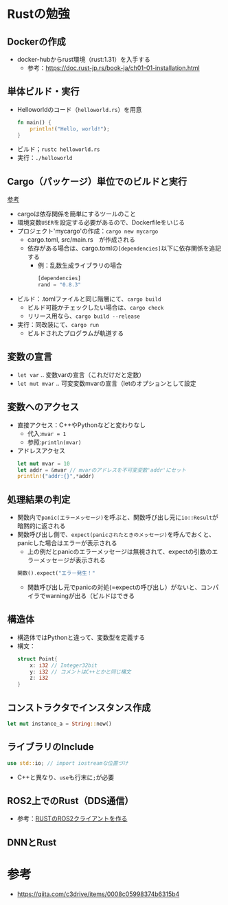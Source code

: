 # Rustの勉強

## Dockerの作成
* docker-hubからrust環境（rust:1.31）を入手する
    * 参考：https://doc.rust-jp.rs/book-ja/ch01-01-installation.html

## 単体ビルド・実行
* Helloworldのコード（`helloworld.rs`）を用意
    ```rust
    fn main() {
        println!("Hello, world!");
    }
    ```
* ビルド；`rustc helloworld.rs`
* 実行：`./helloworld`

## Cargo（パッケージ）単位でのビルドと実行
[参考](https://doc.rust-jp.rs/book-ja/ch01-03-hello-cargo.html)
* cargoは依存関係を簡単にするツールのこと
* 環境変数`USER`を設定する必要があるので、Dockerfileをいじる
* プロジェクト'mycargo'の作成：`cargo new mycargo`
    * cargo.toml, src/main.rs　が作成される
    * 依存がある場合は、cargo.tomlの`[dependencies]`以下に依存関係を追記する
        * 例：乱数生成ライブラリの場合
            ```rust
            [dependencies]
            rand = "0.8.3"
            ```
* ビルド：.tomlファイルと同じ階層にて、`cargo build`
    * ビルド可能かチェックしたい場合は、`cargo check`
    * リリース用なら、`cargo build --release`
* 実行：同改装にて、`cargo run`
    * ビルドされたプログラムが軌道する

## 変数の宣言
* `let var` .. 変数varの宣言（これだけだと定数）
* `let mut mvar` .. 可変変数mvarの宣言（letのオプションとして設定

## 変数へのアクセス
* 直接アクセス：C++やPythonなどと変わりなし
    * 代入:`mvar = 1`
    * 参照:`println(mvar)`
* アドレスアクセス
    ```rust
    let mut mvar = 10 
    let addr = &mvar // mvarのアドレスを不可変変数'addr'にセット
    println!("addr:{}",*addr)
    ```

## 処理結果の判定
* 関数内で`panic(エラーメッセージ)`を呼ぶと、関数呼び出し元に`io::Result`が暗黙的に返される
* 関数呼び出し側で、`expect(panicされたときのメッセージ)`を呼んでおくと、panicした場合はエラーが表示される
    * 上の例だとpanicのエラーメッセージは無視されて、expectの引数のエラーメッセージが表示される
    ```rust
    関数().expect("エラー発生！"
    ```
    * 関数呼び出し元でpanicの対処(=expectの呼び出し）がないと、コンパイラでwarningが出る（ビルドはできる

## 構造体
* 構造体ではPythonと違って、変数型を定義する
* 構文：
    ```rust
    struct Point{
        x: i32 // Integer32bit
        y: i32 // コメントはC++とかと同じ構文
        z: i32
    }
    ```
## コンストラクタでインスタンス作成
```rust
let mut instance_a = String::new()
```

## ライブラリのInclude
```rust
use std::io; // import iostreamな位置づけ
```
* C++と異なり、`use`も行末に`;`が必要

## ROS2上でのRust（DDS通信）
* 参考：[RUSTのROS2クライアントを作る](https://zenn.dev/eduidl/articles/rust-ros2-client)

## DNNとRust

# 参考
* https://qiita.com/c3drive/items/0008c05998374b6315b4
